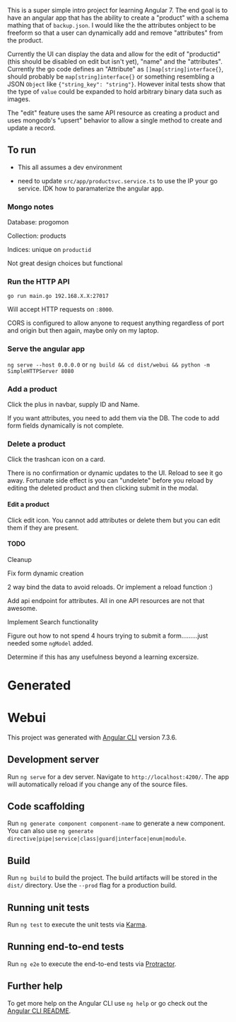 This is a super simple intro project for learning Angular 7.  The end goal is to have an angular app that has the ability to create a "product" with a schema mathing that of `backup.json`.  I would like the the attributes onbject to be freeform so that a user can dynamically add and remove "attributes" from the product. 

Currently the UI can display the data and allow for the edit of "productid"(this should be disabled on edit but isn't yet), "name" and the "attributes".  Currently the go code defines an "Attribute" as `[]map[string]interface{}`, should probably be `map[string]interface{}` or something resembling a JSON `Object` like `{"string_key": "string"}`.  However inital tests show that the type of `value` could be expanded to hold arbitrary binary data such as images.  

The "edit" feature uses the same API resource as creating a product and uses mongodb's "upsert" behavior to allow a single method to create and update a record.

## To run
* This all assumes a dev environment

* need to update `src/app/productsvc.service.ts` to use the IP your go service.  IDK how to paramaterize the angular app.

### Mongo notes
Database: progomon

Collection: products

Indices: unique on `productid`

Not great design choices but functional

### Run the HTTP API
`go run main.go 192.168.X.X:27017`  

Will accept HTTP requests on `:8000`.  

CORS is configured to allow anyone to request anything regardless of port and origin but then again, maybe only on my laptop.


### Serve the angular app
`ng serve --host 0.0.0.0`  or `ng build && cd dist/webui && python -m SimpleHTTPServer 8080`

### Add a product
Click the plus in navbar, supply ID and Name. 

If you want attributes, you need to add them via the DB.  The code to add form fields dynamically is not complete.

### Delete a product
Click the trashcan icon on a card.  

There is no confirmation or dynamic updates to the UI.  Reload to see it go away.  Fortunate side effect is you can "undelete" before you reload by editing the deleted product and then clicking submit in the modal.

#### Edit a product
Click edit icon.  You cannot add attributes or delete them but you can edit them if they are present.


#### TODO

Cleanup

Fix form dynamic creation

2 way bind the data to avoid reloads.  Or implement a reload function :)

Add api endpoint for attributes.  All in one API resources are not that awesome.

Implement Search functionality

Figure out how to not spend 4 hours trying to submit a form.........just needed some `ngModel` added.

Determine if this has any usefulness beyond a learning excersize.  





# Generated

# Webui

This project was generated with [Angular CLI](https://github.com/angular/angular-cli) version 7.3.6.

## Development server

Run `ng serve` for a dev server. Navigate to `http://localhost:4200/`. The app will automatically reload if you change any of the source files.

## Code scaffolding

Run `ng generate component component-name` to generate a new component. You can also use `ng generate directive|pipe|service|class|guard|interface|enum|module`.

## Build

Run `ng build` to build the project. The build artifacts will be stored in the `dist/` directory. Use the `--prod` flag for a production build.

## Running unit tests

Run `ng test` to execute the unit tests via [Karma](https://karma-runner.github.io).

## Running end-to-end tests

Run `ng e2e` to execute the end-to-end tests via [Protractor](http://www.protractortest.org/).

## Further help

To get more help on the Angular CLI use `ng help` or go check out the [Angular CLI README](https://github.com/angular/angular-cli/blob/master/README.md).
